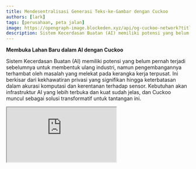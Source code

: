 ```yaml
---
title: Mendesentralisasi Generasi Teks-ke-Gambar dengan Cuckoo
authors: [lark]
tags: [perusahaan, peta jalan]
image: https://opengraph-image.blockeden.xyz/api/og-cuckoo-network?title=Mendesentralisasi%20Generasi%20Teks-ke-Gambar%20dengan%20Cuckoo
description: Sistem Kecerdasan Buatan (AI) memiliki potensi yang belum pernah terjadi sebelumnya untuk membentuk ulang industri, namun pengembangannya terhambat oleh masalah yang melekat pada kerangka kerja terpusat. Ini berkisar dari kekhawatiran privasi yang signifikan hingga keterbatasan dalam akurasi komputasi dan kerentanan terhadap sensor.
---
```


**Membuka Lahan Baru dalam AI dengan Cuckoo**

Sistem Kecerdasan Buatan (AI) memiliki potensi yang belum pernah terjadi sebelumnya untuk membentuk ulang industri, namun pengembangannya terhambat oleh masalah yang melekat pada kerangka kerja terpusat. Ini berkisar dari kekhawatiran privasi yang signifikan hingga keterbatasan dalam akurasi komputasi dan kerentanan terhadap sensor. Kebutuhan akan infrastruktur AI yang lebih terbuka dan kuat sudah jelas, dan Cuckoo muncul sebagai solusi transformatif untuk tantangan ini.

<div style={{ position: "relative", paddingTop: "56.25%" }}>
  <iframe
    src="https://customer-wmy0lgubd5pjy3fx.cloudflarestream.com/d5b2ca9a50526dd1151e5126cd212dcd/iframe?poster=https%3A%2F%2Fcustomer-wmy0lgubd5pjy3fx.cloudflarestream.com%2Fd5b2ca9a50526dd1151e5126cd212dcd%2Fthumbnails%2Fthumbnail.jpg%3Ftime%3D%26height%3D600"
    loading="lazy"
    title="Cuckoo introduction video"
    style={{
      border: "none",
      position: "absolute",
      top: 0,
      left: 0,
      height: "100%",
      width: "100%"
    }}
    allow="accelerometer; gyroscope; autoplay; encrypted-media; picture-in-picture;"
    allowFullScreen="true"
  />
</div>

### Mengapa Kami Membangun Platform Cuckoo?

Cuckoo mewakili lompatan inovatif ke depan, membangun infrastruktur AI terdesentralisasi yang mendorong model tata kelola yang didorong oleh komunitas. Pendekatan ini menangani aspek-aspek penting dari keamanan, pendanaan, keselarasan strategis, dan evolusi berkelanjutan dari model AI, membuka jalan bagi era baru kecerdasan terdesentralisasi.

#### Mengatasi Sensor

Cuckoo memungkinkan terobosan dalam aksesibilitas, memungkinkan aplikasi AI melampaui batas geografis dan menghindari jaringan yang membatasi, sehingga mendemokratisasi akses ke teknologi AI mutakhir di seluruh dunia.

#### Memprioritaskan Privasi

Di jantung etos Cuckoo adalah komitmen terhadap privasi pengguna, yang dicapai melalui metode statistik dan kriptografi canggih yang mempertahankan kinerja tinggi sambil melindungi data pengguna.

#### Memastikan Kepercayaan melalui Verifikasi Komprehensif

Cuckoo memperkenalkan protokol validasi ketat yang meningkatkan keaslian dan keandalan hasil yang dihasilkan oleh model AI, terlepas dari kompleksitas atau sifat dasarnya.

### Desentralisasi Teknis AI dengan Cuckoo

#### Ekosistem AI Cuckoo

Memanfaatkan teknologi blockchain, ekosistem AI Cuckoo mendistribusikan tugas AI ke seluruh jaringan Penambang sementara Koordinator mengawasi kualitas dan relevansi hasil. Ekosistem ini beroperasi pada Cuckoo Pay, sistem pembayaran berbasis blockchain yang memfasilitasi transaksi yang lancar di dalam platform.

<img src="/img/cuckoo-ai-architecture.webp" className="rounded border-2" alt="Platform AI Multimodal Terdesentralisasi Cuckoo"/>

#### Komponen Utama Ekosistem Cuckoo

- **Penambang**: Entitas yang menjalankan tugas AI menggunakan sumber daya komputasi mereka.
- **Pembuat Aplikasi (Node Koordinator)**: Pengembang yang membuat aplikasi AI dan mengelola distribusi tugas serta kontrol kualitas.
- **Stakers**: Peserta yang mempertaruhkan token untuk mendukung Penambang dan koordinator yang dapat dipercaya.
- **Kontrak Staking**: Kontrak pintar di mana Penambang dan koordinator mendaftar dan dipilih oleh stakers.
- **Penyimpanan Blob**: Solusi terdesentralisasi untuk menyimpan hasil tugas AI.
- **Cuckoo Pay**: Sistem pembayaran untuk semua transaksi dalam ekosistem Cuckoo.

### Alur Kerja

1. **Pendaftaran dan Staking**: Penambang dan Pembuat Aplikasi mendaftar dengan kontrak staking dan mempertaruhkan token.
2. **Penugasan Tugas**: Koordinator menetapkan tugas kepada Penambang, yang kemudian menjalankan tugas dan mengunggah hasilnya ke Penyimpanan Blob.
3. **Validasi dan Pembayaran**: Koordinator memvalidasi hasil dan memulai pembayaran melalui Cuckoo Pay.
4. **Tata Kelola dan Kepatuhan**: Platform ini mencakup mekanisme seperti kondisi slashing untuk menangani ketidakpatuhan dan memastikan integritas ekosistem.

### Bagaimana Memulai?

Untuk pengguna AI, kunjungi https://cuckoo.network/tg. Klaim poin gratis Anda dengan `/faucet` dan kemudian `/imagine <prompt>` gambar yang ingin Anda buat.

> \- /tip \<0x.. atau @username\> \<jumlah\> : beri tip ke alamat penerima atau telegram @username
>
> \- /balance : tampilkan saldo dompet akun saat ini
>
> \- /imagine \<prompt\> : buat gambar sesuai dengan prompt Anda
>
> \- /faucet : klaim poin gratis harian Anda

<img src="https://cuckoo-network.b-cdn.net/cuckoo-telegram.webp" className="rounded border-2" alt="Platform AI Multimodal Terdesentralisasi Cuckoo"/>

Untuk penambang dan pembuat Aplikasi AI, berlanggananlah buletin berikut untuk pembaruan di masa depan.

<iframe
src="https://cuckoonetwork.substack.com/embed"
width={480}
height={320}
style={{ border: "1px solid #EEE", background: "white" }}
frameBorder={0}
scrolling="no"
title="Cuckoo newsletter signup"
/>

### Kesimpulan

Cuckoo bukan hanya platform tetapi pergeseran paradigma dalam cara AI dikembangkan dan diterapkan, menekankan desentralisasi, privasi, dan tata kelola komunitas. Dengan mengubah lanskap pengembangan AI, Cuckoo menetapkan panggung untuk masa depan teknologi yang lebih adil dan dapat diakses.

Infrastruktur terbuka Cuckoo mendukung masa depan AI yang lebih inklusif, aman, dan efisien, menjanjikan dampak mendalam di berbagai sektor dan pasar global.
